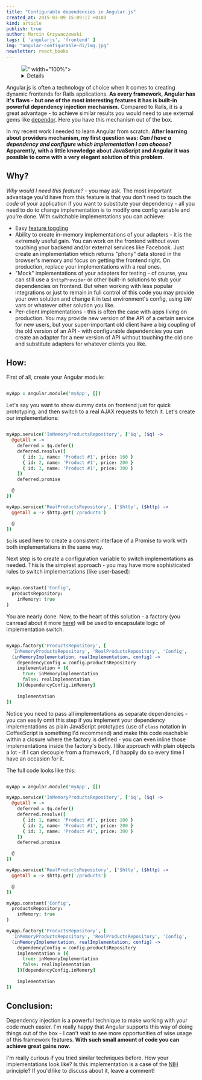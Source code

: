 ```yaml
---
title: "Configurable dependencies in Angular.js"
created_at: 2015-03-09 15:09:17 +0100
kind: article
publish: true 
author: Marcin Grzywaczewski
tags: [ 'angularjs', 'frontend' ]
img: "angular-configurable-di/img.jpg"
newsletter: react_books
---
```


<p>
  <figure>
    <img src="<%= src_fit("angular-configurable-di/img.jpg") %>" width="100%">
    <details>
      <a href="https://www.flickr.com/photos/streetmatt/15495884581/in/photolist-8xScux-bFdBMV-7xvfZr-pBjsBP-oZUAFC-hpXk7C-pykxQT-qv8xjz-6kQqd1-noXoEQ-8Z2YXD-hwJ5i2-dQjT8A-qMaWhE-btg35P-4yMT82-8FCxXe-7GEZhp-9AaEKV-okZoM1-hhwHFX-imQdib-aj3xuo-5E6YDk-pt454q-h1ycPn-gUxM12-2Z9JJK-r7T7Jn-c7WFkS-aZmF5X-qN8b3D-4NGfes-AD4kM-r43EN5-3iYoUp-odsRTN-frEFs1-BVfvF-5V5iVF-h1rcth-6x8yTn-6xcCNo-4BCrGK-8vyReg-6EqDGC-6PEVDY-8cxqf4-eiSbHh-e5Pjb5">Photo</a> 
      available thanks to the courtesy of
      <a href="https://www.flickr.com/photos/streetmatt/">streetmatt</a>.
      <a href="http://creativecommons.org/licenses/by/2.0/">CC BY 2.0</a>
    </details>
  </figure>
</p>

Angular.js is often a technology of choice when it comes to creating dynamic frontends for Rails applications. **As every framework, Angular has it's flaws - but one of the most interesting features it has is built-in powerful dependency injection mechanism.** Compared to Rails, it is a great advantage - to achieve similar results you would need to use external gems like [dependor](https://github.com/psyho/dependor). Here you have this mechanism out of the box.

In my recent work I needed to learn Angular from scratch. **After learning about providers mechanism, my first question was: *Can I have a dependency and configure which implementation I can choose?* Apparently, with a little knowledge about JavaScript and Angular it was possible to come with a very elegant solution of this problem.**

<!-- more -->

## Why?

*Why would I need this feature?* - you may ask. The most important advantage you'd have from this feature is that you don't need to touch the *code* of your application if you want to substitute your dependency - all you need to do to change implementation is to modify one config variable and you're done. With switchable implementations you can achieve:

* Easy [feature toggling](http://en.wikipedia.org/wiki/Feature_toggle)
* Ability to create in-memory implementations of your adapters - it is the extremely useful gain. You can work on the frontend without even touching your backend and/or external services like Facebook. Just create an implementation which returns "phony" data stored in the browser's memory and focus on getting the frontend right. On production, replace your implementations with a real ones.
* "Mock" implementations of your adapters for testing - of course, you can still use a `$httpProvider` or other built-in solutions to stub your dependencies on frontend. But when working with less popular integrations or just to remain in full control of this code you may provide your own solution and change it in test environment's config, using `ENV` vars or whatever other solution you like.
* Per-client implementations - this is often the case with apps living on production. You may provide new version of the API of a certain service for new users, but your super-important old client have a big coupling of the old version of an API - with configurable dependencies you can create an adapter for a new version of API without touching the old one and substitute adapters for whatever clients you like.

## How:

First of all, create your Angular module:

```coffeescript

myApp = angular.module('myApp', [])
```

Let's say you want to show dummy data on frontend just for quick prototyping, and then switch to a real AJAX requests to fetch it. Let's create our implementations:

```coffeescript

myApp.service('InMemoryProductsRepository', ['$q', ($q) ->
  @getAll = ->
    deferred = $q.defer()
    deferred.resolve([
      { id: 1, name: 'Product #1', price: 100 }
      { id: 2, name: 'Product #1', price: 200 }
      { id: 3, name: 'Product #1', price: 300 } 
    ])
    deferred.promise

  @
])

myApp.service('RealProductsRepository', ['$http', ($http) ->
  @getAll = -> $http.get('/products')

  @
])
```

`$q` is used here to create a consistent interface of a Promise to work with both implementations in the same way.

Next step is to create a configuration variable to switch implementations as needed. This is the simplest approach - you may have more sophisticated rules to switch implementations (like user-based):

```coffeescript

myApp.constant('Config',
  productsRepository:
    inMemory: true
)
```

You are nearly done. Now, to the heart of this solution - a factory (you canread about it more [here](https://docs.angularjs.org/guide/providers)) will be used to encapsulate logic of implementation switch.

```coffeescript

myApp.factory('ProductsRepository', [
  'InMemoryProductsRepository', 'RealProductsRepository', 'Config', 
  (inMemoryImplementation, realImplementation, config) ->
    dependencyConfig = config.productsRepository
    implementation = ({
      true: inMemoryImplementation
      false: realImplementation
    })[dependencyConfig.inMemory]
  
    implementation
])
```

Notice you need to pass all implementations as separate dependencies - you can easily omit this step if you implement your dependency implementations as plain JavaScript prototypes (use of `class` notation in CoffeeScript is something I'd recommend) and make this code reachable within a closure where the factory is defined - you can even inline those implementations inside the factory's body. I like approach with plain objects a lot - if I can decouple from a framework, I'd happily do so every time I have an occasion for it.

The full code looks like this:

```coffeescript

myApp = angular.module('myApp', [])

myApp.service('InMemoryProductsRepository', ['$q', ($q) ->
  @getAll = ->
    deferred = $q.defer()
    deferred.resolve([
      { id: 1, name: 'Product #1', price: 100 }
      { id: 2, name: 'Product #1', price: 200 }
      { id: 3, name: 'Product #1', price: 300 } 
    ])
    deferred.promise

  @
])

myApp.service('RealProductsRepository', ['$http', ($http) ->
  @getAll = -> $http.get('/products')

  @
])

myApp.constant('Config',
  productsRepository:
    inMemory: true
)

myApp.factory('ProductsRepository', [
  'InMemoryProductsRepository', 'RealProductsRepository', 'Config', 
  (inMemoryImplementation, realImplementation, config) ->
    dependencyConfig = config.productsRepository
    implementation = ({
      true: inMemoryImplementation
      false: realImplementation
    })[dependencyConfig.inMemory]
  
    implementation
])
```

## Conclusion:

Dependency injection is a powerful technique to make working with your code much easier. I'm really happy that Angular supports this way of doing things out of the box - I can't wait to see more opportunities of wise usage of this framework features. **With such small amount of code you can achieve great gains now.**

I'm really curious if you tried similar techniques before. How your implementations look like? Is this implementation is a case of the [NIH](http://en.wikipedia.org/wiki/Not_invented_here) principle? If you'd like to discuss about it, leave a comment!
